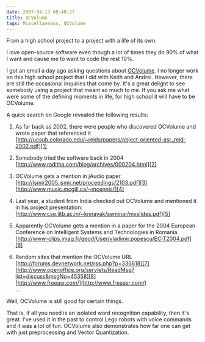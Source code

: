 ```yaml
---
date: 2007-04-13 08:40:27
title: OCVolume
tags: Miscellaneous, OCVolume
---
```

From a high school project to a project with a life of its own.

I love open-source software even though a lot of times they do 90% of what I
want and cause me to want to code the rest 10%.

I got an email a day ago asking questions about
[OCVolume](http://ocvolume.sf.net). I no longer work on this high school
project that I did with Keith and Andrei. However, there are still the
occasional inquiries that come by. It's a great delight to see somebody using a
project that meant so much to me. If you ask me what were some of the defining
moments in life, for high school it will have to be OCVolume.

A quick search on Google revealed the following results:

1) As far back as 2002, there were people who discovered OCVolume and wrote
paper that referenced it
[http://ucsub.colorado.edu/~reids/papers/object-oriented-asr_reid-2002.pdf][1]

2) Somebody tried the software back in 2004  
[http://www.raditha.com/blog/archives/000204.html][2]

3) OCVolume gets a mention in jAudio paper  
[http://ismir2005.ismir.net/proceedings/2103.pdf][3]  
[http://www.music.mcgill.ca/~mcennis/][4]

4) Last year, a student from India checked out OCVolume and mentioned it in his
project presentation:  
[http://www.cse.iitb.ac.in/~knnayak/seminar/myslides.pdf][5]

5) Apparently OCVolume gets a mention in a paper for the 2004 European
Conference on Intelligent Systems and Technologies in Romania  
[http://www-clips.imag.fr/geod/User/vladimir.popescu/ECIT2004.pdf][6]

6) Random sites that mention the OCVolume URL  
[http://forums.devnetwork.net/rss.php?p=336618][7]  
[http://www.openoffice.org/servlets/ReadMsg?list=discuss&msgNo=45358][8]  
[http://www.freeasr.com/](http://www.freeasr.com/)  
...

Well, OCVolume is still good for certain things.

That is, if all you need is an isolated word recognition capability, then it's
great. I've used it in the past to control Lego robots with voice commands and
it was a lot of fun. OCVolume also demonstrates how far one can get with just
preprocessing and Vector Quantization.

  [1]: http://ucsub.colorado.edu/~reids/papers/object-oriented-asr_reid-2002.pdf
  [2]: http://www.raditha.com/blog/archives/000204.html
  [3]: http://ismir2005.ismir.net/proceedings/2103.pdf
  [4]: http://www.music.mcgill.ca/~mcennis/
  [5]: http://www.cse.iitb.ac.in/~knnayak/seminar/myslides.pdf
  [6]: http://www-clips.imag.fr/geod/User/vladimir.popescu/ECIT2004.pdf
  [7]: http://forums.devnetwork.net/rss.php?p=336618
  [8]: http://www.openoffice.org/servlets/ReadMsg?list=discuss&msgNo=45358
